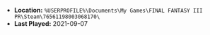 * **Location:** `%USERPROFILE%\Documents\My Games\FINAL FANTASY III PR\Steam\76561198003068170\`
* **Last Played:** 2021-09-07
